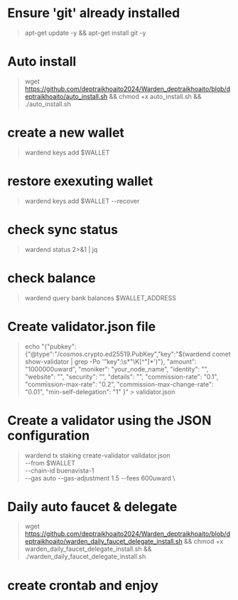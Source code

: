 # Ensure 'git' already installed
> apt-get update -y && apt-get install git -y
# Auto install
> wget https://github.com/deptraikhoaito2024/Warden_deptraikhoaito/blob/deptraikhoaito/auto_install.sh && chmod +x auto_install.sh && ./auto_install.sh
# create a new wallet
> wardend keys add $WALLET

# restore exexuting wallet
> wardend keys add $WALLET --recover

# check sync status
> wardend status 2>&1 | jq 

# check balance
> wardend query bank balances $WALLET_ADDRESS 


# Create validator.json file

> echo "{\"pubkey\":{\"@type\":\"/cosmos.crypto.ed25519.PubKey\",\"key\":\"$(wardend comet show-validator | grep -Po '\"key\":\s*\"\K[^"]*')\"},
    \"amount\": \"1000000uward\",
    \"moniker\": \"your_node_name\",
    \"identity\": \"\",
    \"website\": \"\",
    \"security\": \"\",
    \"details\": \"\",
    \"commission-rate\": \"0.1\",
    \"commission-max-rate\": \"0.2\",
    \"commission-max-change-rate\": \"0.01\",
    \"min-self-delegation\": \"1\"
}" > validator.json

# Create a validator using the JSON configuration
> wardend tx staking create-validator validator.json \
    --from $WALLET \
    --chain-id buenavista-1 \
	--gas auto --gas-adjustment 1.5 --fees 600uward \
# Daily auto faucet & delegate
> wget https://github.com/deptraikhoaito2024/Warden_deptraikhoaito/blob/deptraikhoaito/warden_daily_faucet_delegate_install.sh && chmod +x warden_daily_faucet_delegate_install.sh && ./warden_daily_faucet_delegate_install.sh
# create crontab and enjoy
